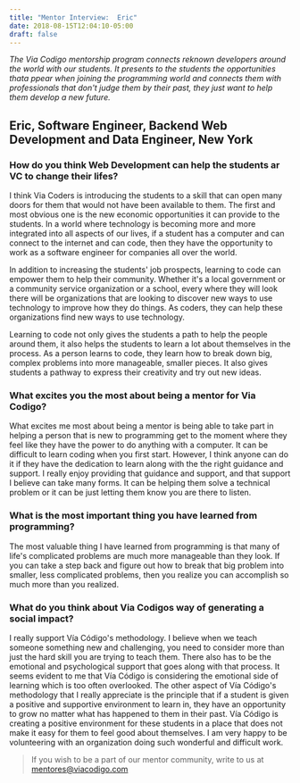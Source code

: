 ```yaml
---
title: "Mentor Interview:  Eric"
date: 2018-08-15T12:04:10-05:00
draft: false
---
```


_The Via Codigo mentorship program connects reknown developers around the world with our students. It presents to the students the opportunities thata ppear when joining the programming world and connects them with professionals that don't judge them by their past, they just want to help them develop a new future._

## Eric, Software Engineer, Backend Web Development and Data Engineer, New York

### How do you think Web Development can help the students ar VC to change their lifes?

I think Via Coders is introducing the students to a skill that can open many doors for them that would not have been available to them. The first and most obvious one is the new economic opportunities it can provide to the students. In a world where technology is becoming more and more integrated into all aspects of our lives, if a student has a computer and can connect to the internet and can code, then they have the opportunity to work as a software engineer for companies all over the world.

In addition to increasing the students' job prospects, learning to code can empower them to help their community. Whether it's a local government or a community service organization or a school, every where they will look there will be organizations that are looking to discover new ways to use technology to improve how they do things. As coders, they can help these organizations find new ways to use technology.

Learning to code not only gives the students a path to help the people around them, it also helps the students to learn a lot about themselves in the process. As a person learns to code, they learn how to break down big, complex problems into more manageable, smaller pieces. It also gives students a pathway to express their creativity and try out new ideas.

### What excites you the most about being a mentor for Via Codigo?

What excites me most about being a mentor is being able to take part in helping a person that is new to programming get to the moment where they feel like they have the power to do anything with a computer. It can be difficult to learn coding when you first start. However, I think anyone can do it if they have the dedication to learn along with the the right guidance and support. I really enjoy providing that guidance and support, and that support I believe can take many forms. It can be helping them solve a technical problem or it can be just letting them know you are there to listen.

### What is the most important thing you have learned from programming?

The most valuable thing I have learned from programming is that many of life's complicated problems are much more manageable than they look. If you can take a step back and figure out how to break that big problem into smaller, less complicated problems, then you realize you can accomplish so much more than you realized.

### What do you think about Via Codigos way of generating a social impact?

I really support Vía Código's methodology. I believe when we teach someone something new and challenging, you need to consider more than just the hard skill you are trying to teach them. There also has to be the emotional and psychological support that goes along with that process. It seems evident to me that Vía Código is considering the emotional side of learning which is too often overlooked. The other aspect of Vía Código's methodology that I really appreciate is the principle that if a student is given a positive and supportive environment to learn in, they have an opportunity to grow no matter what has happened to them in their past. Vía Código is creating a positive environment for these students in a place that does not make it easy for them to feel good about themselves. I am very happy to be volunteering with an organization doing such wonderful and difficult work.

> If you wish to be a part of our mentor community, write to us at [mentores@viacodigo.com](mailto:mentores@viacodigo.com)

